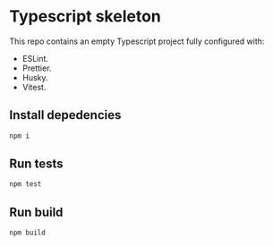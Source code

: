 # Typescript skeleton

This repo contains an empty Typescript project fully configured with:

- ESLint.
- Prettier.
- Husky.
- Vitest.

## Install depedencies

```sh
npm i
```

## Run tests

```sh
npm test
```

## Run build

```sh
npm build
```
